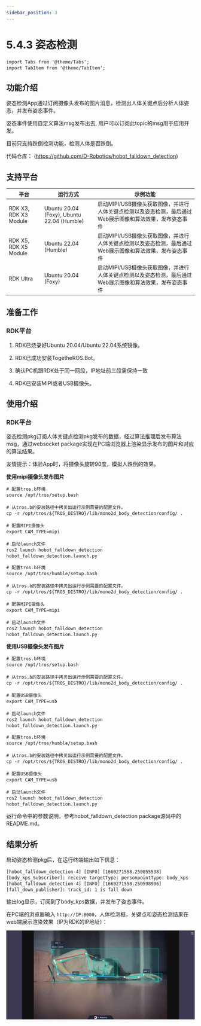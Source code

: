 ```yaml
---
sidebar_position: 3
---
```


# 5.4.3 姿态检测

```mdx-code-block
import Tabs from '@theme/Tabs';
import TabItem from '@theme/TabItem';
```

## 功能介绍

姿态检测App通过订阅摄像头发布的图片消息，检测出人体关键点后分析人体姿态，并发布姿态事件。

姿态事件使用自定义算法msg发布出去, 用户可以订阅此topic的msg用于应用开发。

目前只支持跌倒检测功能，检测人体是否跌倒。

代码仓库： (https://github.com/D-Robotics/hobot_falldown_detection)

## 支持平台

| 平台     | 运行方式     | 示例功能                       |
| -------- | ------------ | ------------------------------ |
| RDK X3, RDK X3 Module | Ubuntu 20.04 (Foxy), Ubuntu 22.04 (Humble) | 启动MIPI/USB摄像头获取图像，并进行人体关键点检测以及姿态检测，最后通过Web展示图像和算法效果，发布姿态事件 |
| RDK X5, RDK X5 Module | Ubuntu 22.04 (Humble) | 启动MIPI/USB摄像头获取图像，并进行人体关键点检测以及姿态检测，最后通过Web展示图像和算法效果，发布姿态事件 |
| RDK Ultra | Ubuntu 20.04 (Foxy) | 启动MIPI/USB摄像头获取图像，并进行人体关键点检测以及姿态检测，最后通过Web展示图像和算法效果，发布姿态事件 |

## 准备工作

### RDK平台

1. RDK已烧录好Ubuntu 20.04/Ubuntu 22.04系统镜像。

2. RDK已成功安装TogetheROS.Bot。

3. 确认PC机跟RDK处于同一网段，IP地址前三段需保持一致

4. RDK已安装MIPI或者USB摄像头。

## 使用介绍

### RDK平台

姿态检测pkg订阅人体关键点检测pkg发布的数据，经过算法推理后发布算法msg，通过websocket package实现在PC端浏览器上渲染显示发布的图片和对应的算法结果。

友情提示：体验App时，将摄像头旋转90度，模拟人跌倒的效果。

**使用mipi摄像头发布图片**

<Tabs groupId="tros-distro">
<TabItem value="foxy" label="Foxy">

```shell
# 配置tros.b环境
source /opt/tros/setup.bash

# 从tros.b的安装路径中拷贝出运行示例需要的配置文件。
cp -r /opt/tros/${TROS_DISTRO}/lib/mono2d_body_detection/config/ .

# 配置MIPI摄像头
export CAM_TYPE=mipi

# 启动launch文件
ros2 launch hobot_falldown_detection hobot_falldown_detection.launch.py
```

</TabItem>

<TabItem value="humble" label="Humble">

```shell
# 配置tros.b环境
source /opt/tros/humble/setup.bash

# 从tros.b的安装路径中拷贝出运行示例需要的配置文件。
cp -r /opt/tros/${TROS_DISTRO}/lib/mono2d_body_detection/config/ .

# 配置MIPI摄像头
export CAM_TYPE=mipi

# 启动launch文件
ros2 launch hobot_falldown_detection hobot_falldown_detection.launch.py
```

</TabItem>

</Tabs>

**使用USB摄像头发布图片**

<Tabs groupId="tros-distro">
<TabItem value="foxy" label="Foxy">

```shell
# 配置tros.b环境
source /opt/tros/setup.bash

# 从tros.b的安装路径中拷贝出运行示例需要的配置文件。
cp -r /opt/tros/${TROS_DISTRO}/lib/mono2d_body_detection/config/ .

# 配置USB摄像头
export CAM_TYPE=usb

# 启动launch文件
ros2 launch hobot_falldown_detection hobot_falldown_detection.launch.py
```

</TabItem>

<TabItem value="humble" label="Humble">

```shell
# 配置tros.b环境
source /opt/tros/humble/setup.bash

# 从tros.b的安装路径中拷贝出运行示例需要的配置文件。
cp -r /opt/tros/${TROS_DISTRO}/lib/mono2d_body_detection/config/ .

# 配置USB摄像头
export CAM_TYPE=usb

# 启动launch文件
ros2 launch hobot_falldown_detection hobot_falldown_detection.launch.py
```

</TabItem>

</Tabs>

运行命令中的参数说明，参考hobot_falldown_detection package源码中的README.md。

## 结果分析

启动姿态检测pkg后，在运行终端输出如下信息：

```shell
[hobot_falldown_detection-4] [INFO] [1660271558.250055538] [body_kps_Subscriber]: receive targetType: personpointType: body_kps
[hobot_falldown_detection-4] [INFO] [1660271558.250598996] [fall_down_publisher]: track_id: 1 is fall down
```

输出log显示，订阅到了body_kps数据，并发布了姿态事件。

在PC端的浏览器输入 `http://IP:8000`，人体检测框，关键点和姿态检测结果在web端展示渲染效果（IP为RDK的IP地址）：

![](/../static/img/05_Robot_development/04_apps/image/fall_detection/falldown.jpg)
